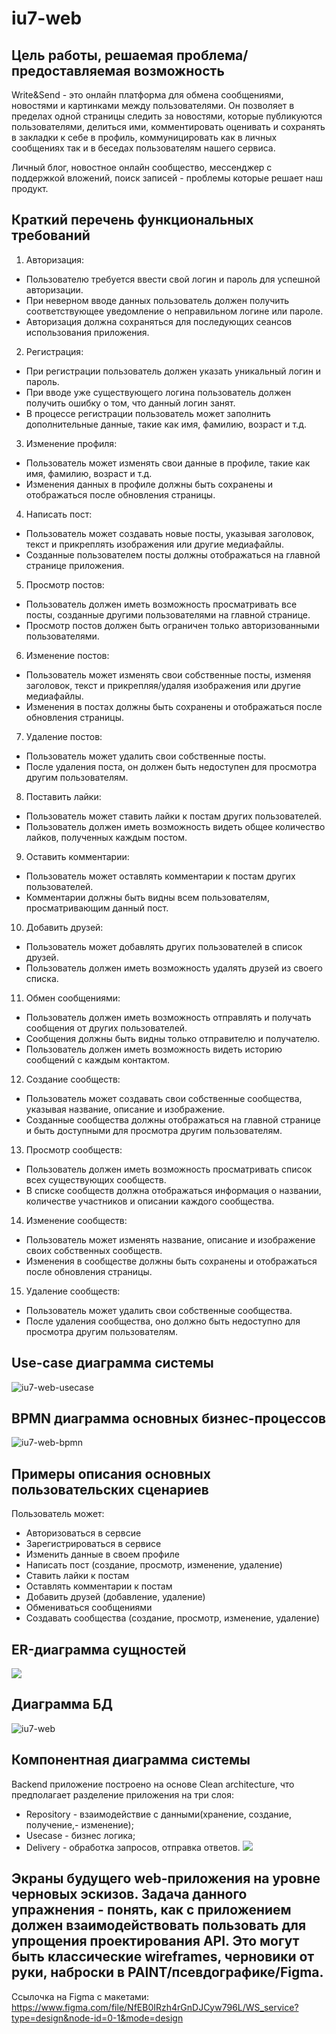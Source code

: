 # iu7-web
## Цель работы, решаемая проблема/предоставляемая возможность

Write&Send - это онлайн платформа для обмена сообщениями, новостями и картинками между пользователями. 
Он позволяет в пределах одной страницы следить за новостями, которые публикуются пользователями, делиться ими, комментировать оценивать и сохранять в закладки к себе в профиль, коммуницировать как в личных сообщениях так и в беседах пользователям нашего сервиса. 

Личный блог, новостное онлайн сообщество, мессенджер с поддержкой вложений, поиск записей - проблемы которые решает наш продукт.


## Краткий перечень функциональных требований

1. Авторизация:
- Пользователю требуется ввести свой логин и пароль для успешной авторизации.
- При неверном вводе данных пользователь должен получить соответствующее уведомление о неправильном логине или пароле.
- Авторизация должна сохраняться для последующих сеансов использования приложения.

2. Регистрация:
- При регистрации пользователь должен указать уникальный логин и пароль.
- При вводе уже существующего логина пользователь должен получить ошибку о том, что данный логин занят.
- В процессе регистрации пользователь может заполнить дополнительные данные, такие как имя, фамилию, возраст и т.д.

3. Изменение профиля:
- Пользователь может изменять свои данные в профиле, такие как имя, фамилию, возраст и т.д.
- Изменения данных в профиле должны быть сохранены и отображаться после обновления страницы.

4. Написать пост:
- Пользователь может создавать новые посты, указывая заголовок, текст и прикреплять изображения или другие медиафайлы.
- Созданные пользователем посты должны отображаться на главной странице приложения.

5. Просмотр постов:
- Пользователь должен иметь возможность просматривать все посты, созданные другими пользователями на главной странице.
- Просмотр постов должен быть ограничен только авторизованными пользователями.

6. Изменение постов:
- Пользователь может изменять свои собственные посты, изменяя заголовок, текст и прикрепляя/удаляя изображения или другие медиафайлы.
- Изменения в постах должны быть сохранены и отображаться после обновления страницы.

7. Удаление постов:
- Пользователь может удалить свои собственные посты.
- После удаления поста, он должен быть недоступен для просмотра другим пользователям.

8. Поставить лайки:
- Пользователь может ставить лайки к постам других пользователей.
- Пользователь должен иметь возможность видеть общее количество лайков, полученных каждым постом.

9. Оставить комментарии:
- Пользователь может оставлять комментарии к постам других пользователей.
- Комментарии должны быть видны всем пользователям, просматривающим данный пост.

10. Добавить друзей:
- Пользователь может добавлять других пользователей в список друзей.
- Пользователь должен иметь возможность удалять друзей из своего списка.

11. Обмен сообщениями:
- Пользователь должен иметь возможность отправлять и получать сообщения от других пользователей.
- Сообщения должны быть видны только отправителю и получателю.
- Пользователь должен иметь возможность видеть историю сообщений с каждым контактом.

12. Создание сообществ:
- Пользователь может создавать свои собственные сообщества, указывая название, описание и изображение.
- Созданные сообщества должны отображаться на главной странице и быть доступными для просмотра другим пользователям.

13. Просмотр сообществ:
- Пользователь должен иметь возможность просматривать список всех существующих сообществ.
- В списке сообществ должна отображаться информация о названии, количестве участников и описании каждого сообщества.

14. Изменение сообществ:
- Пользователь может изменять название, описание и изображение своих собственных сообществ.
- Изменения в сообществе должны быть сохранены и отображаться после обновления страницы.

15. Удаление сообществ:
- Пользователь может удалить свои собственные сообщества.
- После удаления сообщества, оно должно быть недоступно для просмотра другим пользователям.


## Use-case диаграмма системы

![iu7-web-usecase](https://github.com/p1xelse/iu7-web/assets/78589385/04a3c033-dc3a-4a61-b7ae-1a5fa588eb3f)


## BPMN диаграмма основных бизнес-процессов

![iu7-web-bpmn](https://github.com/p1xelse/iu7-web/assets/78589385/03ecc0f8-b646-4734-8be5-772c79bcc79b)


## Примеры описания основных пользовательских сценариев

Пользователь может:
- Авторизоваться в сервсие
- Зарегистрироваться в сервисе
- Изменить данные в своем профиле
- Написать пост (создание, просмотр, изменение, удаление)
- Ставить лайки к постам
- Оставлять комментарии к постам
- Добавить друзей (добавление, удаление)
- Обмениваться сообщениями
- Создавать сообщества (создание, просмотр, изменение, удаление)

## ER-диаграмма сущностей

![](./assets/er.png)

## Диаграмма БД

![iu7-web](https://github.com/p1xelse/iu7-web/assets/78589385/43d1a431-1821-4504-b544-806151db485f)

## Компонентная диаграмма системы

Backend приложение построено на основе Clean architecture, что предполагает разделение приложения на три слоя:
- Repository - взаимодействие с данными(хранение, создание, получение,- изменение);
- Usecase - бизнес логика;
- Delivery - обработка запросов, отправка ответов.
![](./assets/component.png)

## Экраны будущего web-приложения на уровне черновых эскизов. Задача данного упражнения - понять, как с приложением должен взаимодействовать пользовать для упрощения проектирования API. Это могут быть классические wireframes, черновики от руки, наброски в PAINT/псевдографике/Figma.

Ссылочка на Figma с макетами: https://www.figma.com/file/NfEB0IRzh4rGnDJCyw796L/WS_service?type=design&node-id=0-1&mode=design


